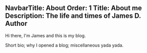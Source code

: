 NavbarTitle: About
Order: 1
Title: About me
Description: The life and times of James D. Author
---
Hi there, I'm James and this is my blog.

Short bio; why I opened a blog; miscellaneous yada yada.